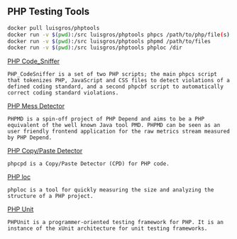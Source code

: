 ## PHP Testing Tools

```sh
docker pull luisgros/phptools
docker run -v $(pwd):/src luisgros/phptools phpcs /path/to/php/file(s) --standard=psr2
docker run -v $(pwd):/src luisgros/phptools phpmd /path/to/files
docker run -v $(pwd):/src luisgros/phptools phploc /dir
```

[PHP Code_Sniffer](https://github.com/squizlabs/PHP_CodeSniffer)

`
PHP_CodeSniffer is a set of two PHP scripts; the main phpcs script that tokenizes PHP, JavaScript and CSS files to detect violations of a defined coding standard, and a second phpcbf script to automatically correct coding standard violations.
`

[PHP Mess Detector](https://github.com/phpmd/phpmd)

`
PHPMD is a spin-off project of PHP Depend and aims to be a PHP equivalent of the well known Java tool PMD. PHPMD can be seen as an user friendly frontend application for the raw metrics stream measured by PHP Depend.
`

[PHP Copy/Paste Detector](https://github.com/sebastianbergmann/phpcpd)

`
phpcpd is a Copy/Paste Detector (CPD) for PHP code.
`

[PHP loc](https://github.com/sebastianbergmann/phploc)

`
phploc is a tool for quickly measuring the size and analyzing the structure of a PHP project.
`

[PHP Unit](https://github.com/sebastianbergmann/phpunit)

`
PHPUnit is a programmer-oriented testing framework for PHP. It is an instance of the xUnit architecture for unit testing frameworks.
`

